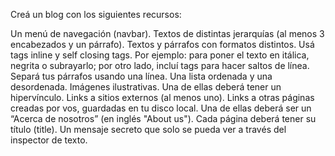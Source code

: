 Creá un blog con los siguientes recursos:

Un menú de navegación (navbar).
Textos de distintas jerarquías (al menos 3 encabezados y un párrafo).
Textos y párrafos con formatos distintos. Usá tags inline y self closing tags. Por ejemplo: para poner el texto en itálica, negrita o subrayarlo; por otro lado, incluí tags para hacer saltos de línea. Separá tus párrafos usando una línea.
Una lista ordenada y una desordenada.
Imágenes ilustrativas. Una de ellas deberá tener un hipervínculo.
Links a sitios externos (al menos uno).
Links a otras páginas creadas por vos, guardadas en tu disco local. Una de ellas deberá ser un “Acerca de nosotros” (en inglés "About us"). Cada página deberá tener su título (title).
Un mensaje secreto que solo se pueda ver a través del inspector de texto.
